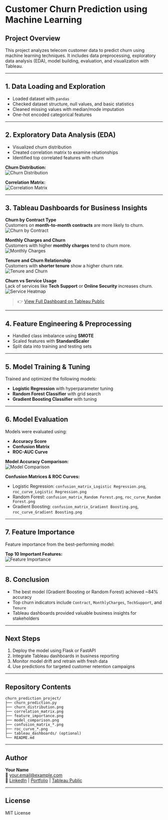 
# Customer Churn Prediction using Machine Learning

## Project Overview

This project analyzes telecom customer data to predict churn using machine learning techniques. It includes data preprocessing, exploratory data analysis (EDA), model building, evaluation, and visualization with Tableau.

---

## 1. Data Loading and Exploration

- Loaded dataset with `pandas`
- Checked dataset structure, null values, and basic statistics
- Cleaned missing values with median/mode imputation
- One-hot encoded categorical features

---

## 2. Exploratory Data Analysis (EDA)

- Visualized churn distribution
- Created correlation matrix to examine relationships
- Identified top correlated features with churn

**Churn Distribution:**  
![Churn Distribution](churn_distribution.png)

**Correlation Matrix:**  
![Correlation Matrix](correlation_matrix.png)

---

## 3. Tableau Dashboards for Business Insights

**Churn by Contract Type**  
Customers on **month-to-month contracts** are more likely to churn.  
![Churn by Contract](https://i.imgur.com/xCoPfbn.png)

**Monthly Charges and Churn**  
Customers with higher **monthly charges** tend to churn more.  
![Monthly Charges](https://i.imgur.com/ldLR8b4.png)

**Tenure and Churn Relationship**  
Customers with **shorter tenure** show a higher churn rate.  
![Tenure and Churn](https://i.imgur.com/k9IYcpD.png)

**Churn vs Service Usage**  
Lack of services like **Tech Support** or **Online Security** increases churn.  
![Service Heatmap](https://i.imgur.com/t6Jk5Hn.png)

> 👉 [View Full Dashboard on Tableau Public](#)

---

## 4. Feature Engineering & Preprocessing

- Handled class imbalance using **SMOTE**
- Scaled features with **StandardScaler**
- Split data into training and testing sets

---

## 5. Model Training & Tuning

Trained and optimized the following models:
- **Logistic Regression** with hyperparameter tuning
- **Random Forest Classifier** with grid search
- **Gradient Boosting Classifier** with tuning

---

## 6. Model Evaluation

Models were evaluated using:
- **Accuracy Score**
- **Confusion Matrix**
- **ROC-AUC Curve**

**Model Accuracy Comparison:**  
![Model Comparison](model_comparison.png)

**Confusion Matrices & ROC Curves:**  
- Logistic Regression: `confusion_matrix_Logistic Regression.png`, `roc_curve_Logistic Regression.png`  
- Random Forest: `confusion_matrix_Random Forest.png`, `roc_curve_Random Forest.png`  
- Gradient Boosting: `confusion_matrix_Gradient Boosting.png`, `roc_curve_Gradient Boosting.png`

---

## 7. Feature Importance

Feature importance from the best-performing model:

**Top 10 Important Features:**  
![Feature Importance](feature_importance.png)

---

## 8. Conclusion

- The best model (Gradient Boosting or Random Forest) achieved ~84% accuracy
- Top churn indicators include `Contract`, `MonthlyCharges`, `TechSupport`, and `Tenure`
- Tableau dashboards provided valuable business insights for stakeholders

---

## Next Steps

1. Deploy the model using Flask or FastAPI
2. Integrate Tableau dashboards in business reporting
3. Monitor model drift and retrain with fresh data
4. Use predictions for targeted customer retention campaigns

---

## Repository Contents

```
churn_prediction_project/
├── churn_prediction.py
├── churn_distribution.png
├── correlation_matrix.png
├── feature_importance.png
├── model_comparison.png
├── confusion_matrix_*.png
├── roc_curve_*.png
├── tableau_dashboards/ (optional)
└── README.md
```

---

## Author
**Your Name**  
📧 your.email@example.com  
🔗 [LinkedIn](#) | [Portfolio](#) | [Tableau Public](#)

---

## License
MIT License
